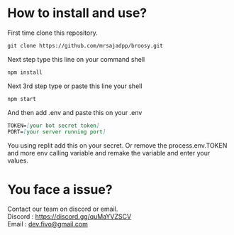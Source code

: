 # How to install and use?
First time clone this repository.
```md
git clone https://github.com/mrsajadpp/broosy.git
```
Next step type this line on your command shell
```md
npm install
```
Next 3rd step type or paste this line your shell
```md
npm start
```
And then add .env and paste this on your .env
```md
TOKEN=[your bot secret token]
PORT=[your server running port]
```
You using replit add this on your secret.
Or remove the process.env.TOKEN and more env calling variable and remake the variable and enter your values.
# You face a issue?
Contact our team on discord or email.
<br>
Discord : <a href="https://discord.gg/quMaYVZSCV">https://discord.gg/quMaYVZSCV</a>
<br>
Email : <a href="mailto:dev.fivo@gmail.com">dev.fivo@gmail.com</a>
